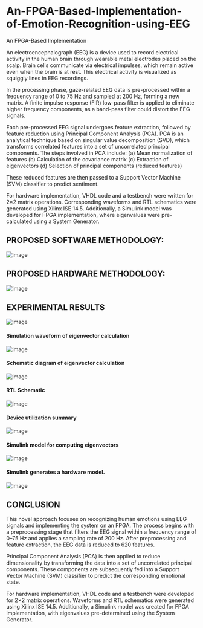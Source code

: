 # An-FPGA-Based-Implementation-of-Emotion-Recognition-using-EEG
An FPGA-Based Implementation

An electroencephalograph (EEG) is a device used to record electrical activity in the human brain through wearable metal electrodes placed on the scalp. Brain cells communicate via electrical impulses, which remain active even when the brain is at rest. This electrical activity is visualized as squiggly lines in EEG recordings.

In the processing phase, gaze-related EEG data is pre-processed within a frequency range of 0 to 75 Hz and sampled at 200 Hz, forming a new matrix. A finite impulse response (FIR) low-pass filter is applied to eliminate higher frequency components, as a band-pass filter could distort the EEG signals.

Each pre-processed EEG signal undergoes feature extraction, followed by feature reduction using Principal Component Analysis (PCA). PCA is an analytical technique based on singular value decomposition (SVD), which transforms correlated features into a set of uncorrelated principal components. The steps involved in PCA include:
(a) Mean normalization of features
(b) Calculation of the covariance matrix
(c) Extraction of eigenvectors
(d) Selection of principal components (reduced features)

These reduced features are then passed to a Support Vector Machine (SVM) classifier to predict sentiment.

For hardware implementation, VHDL code and a testbench were written for 2×2 matrix operations. Corresponding waveforms and RTL schematics were generated using Xilinx ISE 14.5. Additionally, a Simulink model was developed for FPGA implementation, where eigenvalues were pre-calculated using a System Generator.

## PROPOSED SOFTWARE METHODOLOGY:
![image](https://github.com/user-attachments/assets/08f018b4-2119-4c3b-87f7-a6b37c74cbf7)

## PROPOSED HARDWARE METHODOLOGY:
![image](https://github.com/user-attachments/assets/225ce1ad-5f17-45a9-8ed2-2442c8c86942)

## EXPERIMENTAL RESULTS
![image](https://github.com/user-attachments/assets/5ce923b0-3902-4659-9bfa-715ed7b8d9b3)

#### Simulation waveform of eigenvector calculation
![image](https://github.com/user-attachments/assets/5fa9fa75-00eb-4003-9ac9-ce4e44ebaf5d)

#### Schematic diagram of eigenvector calculation
![image](https://github.com/user-attachments/assets/8e360d00-8d35-4afe-b8f5-36aaa1e711e9)

#### RTL Schematic
![image](https://github.com/user-attachments/assets/36f3126f-cd5a-4f64-a216-48203fdd5f57)

#### Device utilization summary
![image](https://github.com/user-attachments/assets/462a5bd2-9c27-46df-ba97-a85c5ff10ded)

#### Simulink model for computing eigenvectors
![image](https://github.com/user-attachments/assets/b168c33e-887e-4f88-8683-06d9984f7a14)

#### Simulink generates a hardware model.
![image](https://github.com/user-attachments/assets/352963a0-b2be-4a16-8cf2-1f975604d6fd)

## CONCLUSION
This novel approach focuses on recognizing human emotions using EEG signals and implementing the system on an FPGA. The process begins with a preprocessing stage that filters the EEG signal within a frequency range of 0–75 Hz and applies a sampling rate of 200 Hz. After preprocessing and feature extraction, the EEG data is reduced to 620 features.

Principal Component Analysis (PCA) is then applied to reduce dimensionality by transforming the data into a set of uncorrelated principal components. These components are subsequently fed into a Support Vector Machine (SVM) classifier to predict the corresponding emotional state.

For hardware implementation, VHDL code and a testbench were developed for 2×2 matrix operations. Waveforms and RTL schematics were generated using Xilinx ISE 14.5. Additionally, a Simulink model was created for FPGA implementation, with eigenvalues pre-determined using the System Generator.








